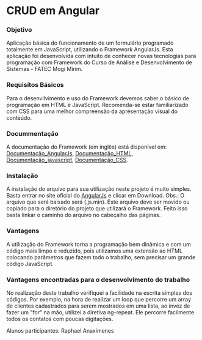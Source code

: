 # CRUD em Angular

### Objetivo

Aplicação básica do funcionamento de um formulário programado totalmente em JavaScript, utilizando o Framework AngularJs. Esta aplicação foi desenvolvida com intuito de conhecer novas tecnologias para programação com Framework do Curso de Análise e Desenvolvimento de Sistemas - FATEC Mogi Mirim.

### Requisitos Básicos
Para o desenvilvimento e uso do Framework devemos saber o básico de programação em HTML e JavaScript. Recomenda-se estar familiarizado com CSS para uma melhor compreensão da apresentação visual do conteúdo.

### Docummentação
A documentação do Framework (em inglês) está disponível em: 
[Documentação_AngularJs](https://docs.angularjs.org/guide),
[Documentação_HTML](https://developer.mozilla.org/pt-BR/docs/Web/HTML),
[Documentação_javascript](https://developer.mozilla.org/pt-BR/docs/Web/JavaScript),
[Documentação_CSS](https://developer.mozilla.org/pt-BR/docs/Web/CSS).



### Instalação
A instalação do arquivo para sua utilização neste projeto é muito simples. Basta entrar no site oficial do [AngularJs](https://angularjs.org/) e clicar em Download.
Obs.: O arquivo que será baixado será (.js.min).
Este arquivo deve ser movido ou copiado para o diretório do projeto que utilizará o Framework. 
Feito isso basta linkar o caminho do arquivo no cabeçalho das páginas.

### Vantagens
A utilização do Framework torna a programação bem dinâmica e com um código mais limpo e reduzido, pois utilizamos uma extensão ao HTML colocando parâmetros que fazem todo o trabalho, sem precisar um grande código JavaScript.

### Vantagens encontradas para o desenvolvimento do trabalho
No realização deste trabalho verifiquei a facilidade na escrita simples dos códigos. Por exemplo, na hora de realizar um loop que percorre um array de clientes cadastrados para serem mostrados em uma lista, ao invéz de fazer um "for" na mão, utilizei a diretiva ng-repeat. Ele percorre facilmente todos os contatos com poucas digitações.

Alunos participantes: 
Raphael Anaximenes
